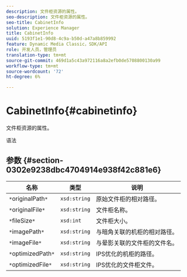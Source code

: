 ```yaml
---
description: 文件柜资源的属性。
seo-description: 文件柜资源的属性。
seo-title: CabinetInfo
solution: Experience Manager
title: CabinetInfo
uuid: 5193f1e1-90d8-4c9a-b50d-a47a8b859992
feature: Dynamic Media Classic，SDK/API
role: 开发人员，管理员
translation-type: tm+mt
source-git-commit: 469d1a5c43a972116a8a2efb0de5708800130a99
workflow-type: tm+mt
source-wordcount: '72'
ht-degree: 6%

---
```



# CabinetInfo{#cabinetinfo}

文件柜资源的属性。

语法

## 参数 {#section-0302e9238dbc4704914e938f42c881e6}

| 名称 | 类型 | 说明 |
|---|---|---|
| `*`originalPath`*` | `xsd:string` | 原始文件柜的相对路径。 |
| `*`originalFile`*` | `xsd:string` | 文件柜名称。 |
| `*`fileSize`*` | `xsd:int` | 文件柜大小。 |
| `*`imagePath`*` | `xsd:string` | 与暗角关联的机柜的相对路径。 |
| `*`imageFile`*` | `xsd:string` | 与晕影关联的文件柜的文件名。 |
| `*`optimizedPath`*` | `xsd:string` | IPS优化的机柜的路径。 |
| `*`optimizedFile`*` | `xsd:string` | IPS优化的文件柜文件。 |

